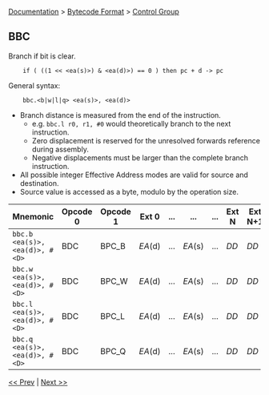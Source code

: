 [Documentation](../../README.md) > [Bytecode Format](../README.md) > [Control Group](../InstructionsControl.md)

## BBC

Branch if bit is clear.

        if ( ((1 << <ea(s)>) & <ea(d)>) == 0 ) then pc + d -> pc

General syntax:

        bbc.<b|w|l|q> <ea(s)>, <ea(d)>

* Branch distance is measured from the end of the instruction.
    - e.g. `bbc.l r0, r1, #0` would theoretically branch to the next instruction.
    - Zero displacement is reserved for the unresolved forwards reference during assembly.
    - Negative displacements must be larger than the complete branch instruction.
* All possible integer Effective Address modes are valid for source and destination.
* Source value is accessed as a byte, modulo by the operation size.

| Mnemonic | Opcode 0 | Opcode 1 | Ext 0 | ... | ... | ... | Ext N | Ext N+1 | Ext N+2 | Ext N+3 |
| - | - | - | - | - | - | - | - | - | - | - |
| `bbc.b <ea(s)>, <ea(d)>, #<D>` | BDC | BPC_B | *EA*(d) | ... | *EA*(s) | ... | *DD* | *DD* | *DD* | *DD* |
| `bbc.w <ea(s)>, <ea(d)>, #<D>` | BDC | BPC_W | *EA*(d) | ... | *EA*(s) | ... | *DD* | *DD* | *DD* | *DD* |
| `bbc.l <ea(s)>, <ea(d)>, #<D>` | BDC | BPC_L | *EA*(d) | ... | *EA*(s) | ... | *DD* | *DD* | *DD* | *DD* |
| `bbc.q <ea(s)>, <ea(d)>, #<D>` | BDC | BPC_Q | *EA*(d) | ... | *EA*(s) | ... | *DD* | *DD* | *DD* | *DD* |

[<< Prev](./c_17.md) | [Next >>](./c_19.md)
